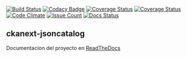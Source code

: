 [![Build Status](https://travis-ci.org/JoseSalgado1024/ckanext-jsoncatalog.svg?branch=master)](https://travis-ci.org/JoseSalgado1024/ckanext-jsoncatalog)
[![Codacy Badge](https://api.codacy.com/project/badge/Grade/358fea95190c4f068492b66390b3a3de)](https://www.codacy.com/app/JoseSalgado1024/ckanext-jsoncatalog?utm_source=github.com&amp;utm_medium=referral&amp;utm_content=JoseSalgado1024/ckanext-jsoncatalog&amp;utm_campaign=Badge_Grade)
[![Coverage Status](https://coveralls.io/repos/github/JoseSalgado1024/ckanext-jsoncatalog/badge.svg?branch=master)](https://coveralls.io/github/JoseSalgado1024/ckanext-jsoncatalog?branch=master)
[![Coverage Status](https://img.shields.io/github/license/mashape/apistatus.svg)](https://img.shields.io/github/license/mashape/apistatus.svg)
[![Code Climate](https://codeclimate.com/github/JoseSalgado1024/ckanext-jsoncatalog/badges/gpa.svg)](https://codeclimate.com/github/JoseSalgado1024/ckanext-jsoncatalog)
[![Issue Count](https://codeclimate.com/github/JoseSalgado1024/ckanext-jsoncatalog/badges/issue_count.svg)](https://codeclimate.com/github/JoseSalgado1024/ckanext-jsoncatalog)
[![Docs Status](https://readthedocs.org/projects/ckanext-jsoncatalog/badge/?version=development)](http://ckanext-jsoncatalog.readthedocs.io/es/development/)

ckanext-jsoncatalog
---

Documentacion del proyecto en [ReadTheDocs](http://ckanext-jsoncatalog.readthedocs.io/es/latest/)